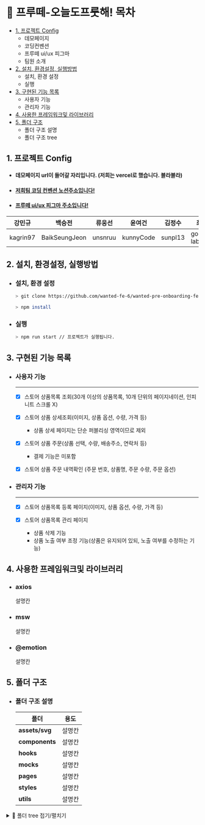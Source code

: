 # 🌳 프루떼-오늘도프룻해! 목차

- [1. 프로젝트 Config](#1-프로젝트-config)
  - 데모페이지
  - 코딩컨벤션
  - 프루떼 ui/ux 피그마
  - 팀원 소개
- [2. 설치, 환경설정, 실행방법](#2-설치-환경설정-실행방법)
  - 설치, 환경 설정
  - 실행
- [3. 구현된 기능 목록](#3-구현된-기능-목록)
  - 사용자 기능
  - 관리자 기능
- [4. 사용한 프레임워크및 라이브러리](#4-사용한-프레임워크및-라이브러리)
- [5. 폴더 구조](#5-폴더-구조)
  - 폴더 구조 설명
  - 폴더 구조 tree
  
## 1. 프로젝트 Config

- #### 데모페이지 url이 들어갈 자리입니다. (저희는 vercel로 했습니다. 블라블라)

- #### [저희팀 코딩 컨벤션 노션주소입니다!](https://instinctive-moustache-aba.notion.site/WPO-FE-6-1-Coding-Convention-6a0123a0196343ea88c8434a3c157812#d00f53fad5c545a4b1e2aba7f6c62f31)

- #### [프루떼 ui/ux 피그마 주소입니다!](https://www.figma.com/file/VubIREYwLrHzUUqH4kiggS/preOnBoarding-team1?node-id=0%3A1)

| 강민규   | 백승전        | 류웅선  | 윤여건    | 김정수  | 최홍규     |
| -------- | ------------- | ------- | --------- | ------- | ---------- |
| kagrin97 | BaikSeungJeon | unsnruu | kunnyCode | sunpl13 | gomgun-lab |

## 2. 설치, 환경설정, 실행방법

- ### 설치, 환경 설정

  ```bash
  > git clone https://github.com/wanted-fe-6/wanted-pre-onboarding-fe-6-1-2.git

  > npm install
  ```

- ### 실행

  ```bash
  > npm run start // 프로젝트가 실행됩니다.
  ```
  
## 3. 구현된 기능 목록

- ### 사용자 기능

  ***
  
  - [x] 스토어 상품목록 조회(30개 이상의 상품목록, 10개 단위의 페이지네이션, 인피니트 스크롤 X)
  
  - [x] 스토어 상품 상세조회(이미지, 상품 옵션, 수량, 가격 등)
    - 상품 상세 페이지는 단순 퍼블리싱 영역이므로 제외
    
  - [x] 스토어 상품 주문(상품 선택, 수량, 배송주소, 연락처 등)
    - 결제 기능은 미포함
    
  - [x] 스토어 상품 주문 내역확인 (주문 번호, 상품명, 주문 수량, 주문 옵션)
  
- ### 관리자 기능

  ***
  
  - [x] 스토어 상품목록 등록 페이지(이미지, 상품 옵션, 수량, 가격 등)
  
  - [x] 스토어 상품목록 관리 페이지
    - 상품 삭제 기능
    - 상품 노출 여부 조정 기능(상품은 유지되어 있되, 노출 여부를 수정하는 기능)
    
 ## 4. 사용한 프레임워크및 라이브러리
 
 - ### axios
   설명칸
  
 - ### msw
   설명칸
   
 - ### @emotion
   설명칸
   
 ## 5. 폴더 구조

- ### 폴더 구조 설명
  
    | 폴더           | 용도   |
  | -------------- | ------ |
  | **assets/svg** | 설명칸 |
  | **components** | 설명칸 |
  | **hooks**      | 설명칸 |
  | **mocks**      | 설명칸 |
  | **pages**      | 설명칸 |
  | **styles**     | 설명칸 |
  | **utils**      | 설명칸 |
  
<details>
<summary>🎄 폴더 tree 접기/펼치기</summary>
<div markdown="1">
트리가 들어갈 자리입니다.
</div>
</details>
  
  
